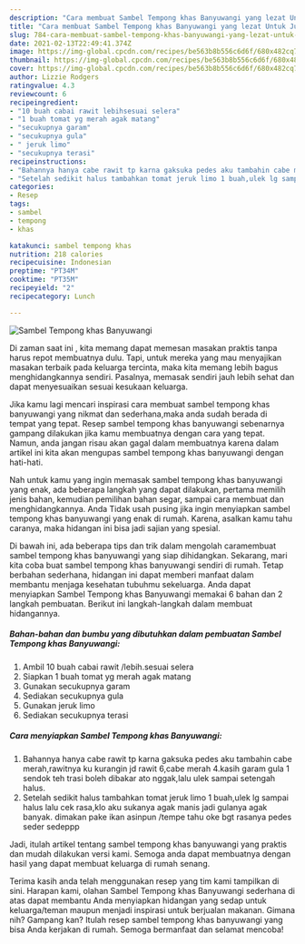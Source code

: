 ```yaml
---
description: "Cara membuat Sambel Tempong khas Banyuwangi yang lezat Untuk Jualan"
title: "Cara membuat Sambel Tempong khas Banyuwangi yang lezat Untuk Jualan"
slug: 784-cara-membuat-sambel-tempong-khas-banyuwangi-yang-lezat-untuk-jualan
date: 2021-02-13T22:49:41.374Z
image: https://img-global.cpcdn.com/recipes/be563b8b556c6d6f/680x482cq70/sambel-tempong-khas-banyuwangi-foto-resep-utama.jpg
thumbnail: https://img-global.cpcdn.com/recipes/be563b8b556c6d6f/680x482cq70/sambel-tempong-khas-banyuwangi-foto-resep-utama.jpg
cover: https://img-global.cpcdn.com/recipes/be563b8b556c6d6f/680x482cq70/sambel-tempong-khas-banyuwangi-foto-resep-utama.jpg
author: Lizzie Rodgers
ratingvalue: 4.3
reviewcount: 6
recipeingredient:
- "10 buah cabai rawit lebihsesuai selera"
- "1 buah tomat yg merah agak matang"
- "secukupnya garam"
- "secukupnya gula"
- " jeruk limo"
- "secukupnya terasi"
recipeinstructions:
- "Bahannya hanya cabe rawit tp karna gaksuka pedes aku tambahin cabe merah,rawitnya ku kurangin jd rawit 6,cabe merah 4.kasih garam gula 1 sendok teh trasi boleh dibakar ato nggak,lalu ulek sampai setengah halus."
- "Setelah sedikit halus tambahkan tomat jeruk limo 1 buah,ulek lg sampai halus lalu cek rasa,klo aku sukanya agak manis jadi gulanya agak banyak. dimakan pake ikan asinpun /tempe tahu oke bgt rasanya pedes seder sedeppp"
categories:
- Resep
tags:
- sambel
- tempong
- khas

katakunci: sambel tempong khas 
nutrition: 218 calories
recipecuisine: Indonesian
preptime: "PT34M"
cooktime: "PT35M"
recipeyield: "2"
recipecategory: Lunch

---
```



![Sambel Tempong khas Banyuwangi](https://img-global.cpcdn.com/recipes/be563b8b556c6d6f/680x482cq70/sambel-tempong-khas-banyuwangi-foto-resep-utama.jpg)

Di zaman  saat ini , kita memang dapat memesan masakan praktis tanpa harus repot membuatnya dulu. Tapi, untuk mereka yang mau menyajikan masakan terbaik pada keluarga tercinta, maka kita memang lebih bagus menghidangkannya sendiri. Pasalnya, memasak sendiri jauh lebih sehat dan dapat menyesuaikan sesuai kesukaan keluarga.

Jika kamu lagi mencari inspirasi cara membuat sambel tempong khas banyuwangi yang nikmat dan sederhana,maka anda sudah berada di tempat yang tepat. Resep sambel tempong khas banyuwangi  sebenarnya gampang dilakukan jika kamu membuatnya dengan cara yang tepat. Namun, anda jangan risau akan gagal dalam membuatnya 
karena dalam artikel ini kita akan mengupas sambel tempong khas banyuwangi dengan hati-hati.  



Nah untuk kamu yang ingin memasak sambel tempong khas banyuwangi yang enak, ada beberapa langkah yang dapat dilakukan, pertama memilih jenis bahan, kemudian pemilihan bahan segar, sampai cara membuat dan menghidangkannya. Anda Tidak usah pusing jika ingin menyiapkan sambel tempong khas banyuwangi yang enak di rumah. Karena, asalkan kamu  tahu caranya, maka hidangan ini bisa jadi sajian yang spesial.

Di bawah ini, ada beberapa tips dan trik dalam mengolah caramembuat sambel tempong khas banyuwangi yang siap dihidangkan. Sekarang, mari kita coba buat sambel tempong khas banyuwangi sendiri di rumah. Tetap berbahan sederhana, hidangan ini dapat memberi manfaat dalam membantu menjaga kesehatan tubuhmu sekeluarga. Anda dapat menyiapkan Sambel Tempong khas Banyuwangi memakai 6 bahan dan 2 langkah pembuatan. Berikut ini langkah-langkah dalam membuat hidangannya.

<!--inarticleads1-->

##### Bahan-bahan dan bumbu yang dibutuhkan dalam pembuatan Sambel Tempong khas Banyuwangi:

1. Ambil 10 buah cabai rawit /lebih.sesuai selera
1. Siapkan 1 buah tomat yg merah agak matang
1. Gunakan secukupnya garam
1. Sediakan secukupnya gula
1. Gunakan  jeruk limo
1. Sediakan secukupnya terasi




<!--inarticleads2-->

##### Cara menyiapkan Sambel Tempong khas Banyuwangi:

1. Bahannya hanya cabe rawit tp karna gaksuka pedes aku tambahin cabe merah,rawitnya ku kurangin jd rawit 6,cabe merah 4.kasih garam gula 1 sendok teh trasi boleh dibakar ato nggak,lalu ulek sampai setengah halus.
1. Setelah sedikit halus tambahkan tomat jeruk limo 1 buah,ulek lg sampai halus lalu cek rasa,klo aku sukanya agak manis jadi gulanya agak banyak. dimakan pake ikan asinpun /tempe tahu oke bgt rasanya pedes seder sedeppp




Jadi, itulah artikel tentang  sambel tempong khas banyuwangi  yang praktis dan mudah dilakukan versi kami. Semoga anda dapat membuatnya dengan hasil yang dapat membuat keluarga di rumah senang. 

Terima kasih anda telah menggunakan resep yang tim kami tampilkan di sini. Harapan kami, olahan  Sambel Tempong khas Banyuwangi sederhana di atas dapat membantu Anda menyiapkan hidangan yang sedap untuk keluarga/teman maupun menjadi inspirasi untuk berjualan makanan. Gimana nih? Gampang kan? Itulah resep sambel tempong khas banyuwangi yang bisa Anda kerjakan di rumah. Semoga bermanfaat dan selamat mencoba!

